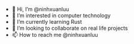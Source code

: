 - 👋 Hi, I’m @ninhxuanluu
- 👀 I’m interested in computer technology
- 🌱 I’m currently learning Rust
- 💞️ I’m looking to collaborate on real life projects
- 📫 How to reach me @ninhxuanluu
<!---
ninhxuanluu/ninhxuanluu is a ✨ special ✨ repository because its `README.md` (this file) appears on your GitHub profile.
You can click the Preview link to take a look at your changes.
--->

